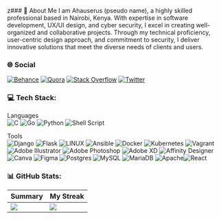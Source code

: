z### 💫 About Me
I am Ahauserus (pseudo name), a highly skilled professional based in Nairobi, Kenya. With expertise in software development, UX/UI design, and cyber security, I excel in creating well-organized and collaborative projects. Through my technical proficiency, user-centric design approach, and commitment to security, I deliver innovative solutions that meet the diverse needs of clients and users.


### 🌐 Social
[![Behance](https://img.shields.io/badge/Behance-1769ff?logo=behance&logoColor=white)](https://behance.net/ahauserus)  [![Quora](https://img.shields.io/badge/Quora-%23B92B27.svg?logo=Quora&logoColor=white)](https://quora.com/profile/ahauserus)  [![Stack Overflow](https://img.shields.io/badge/-Stackoverflow-FE7A16?logo=stack-overflow&logoColor=white)](https://stackoverflow.com/users/ahauserus)  [![Twitter](https://img.shields.io/badge/Twitter-%231DA1F2.svg?logo=Twitter&logoColor=white)](https://twitter.com/ahauserus)



### 💻 Tech Stack:
Languages <br>
![C](https://img.shields.io/badge/c-%2300599C.svg?style=for-the-badge&logo=c&logoColor=white) ![Go](https://img.shields.io/badge/go-%2300ADD8.svg?style=for-the-badge&logo=go&logoColor=white) ![Python](https://img.shields.io/badge/python-3670A0?style=for-the-badge&logo=python&logoColor=ffdd54) ![Shell Script](https://img.shields.io/badge/shell_script-%23121011.svg?style=for-the-badge&logo=gnu-bash&logoColor=white) 

Tools <br>
![Django](https://img.shields.io/badge/django-%23092E20.svg?style=for-the-badge&logo=django&logoColor=white) ![Flask](https://img.shields.io/badge/flask-%23000.svg?style=for-the-badge&logo=flask&logoColor=white) ![LINUX](https://img.shields.io/badge/Linux-FCC624?style=for-the-badge&logo=linux&logoColor=black) ![Ansible](https://img.shields.io/badge/ansible-%231A1918.svg?style=for-the-badge&logo=ansible&logoColor=white) ![Docker](https://img.shields.io/badge/docker-%230db7ed.svg?style=for-the-badge&logo=docker&logoColor=white) ![Kubernetes](https://img.shields.io/badge/kubernetes-%23326ce5.svg?style=for-the-badge&logo=kubernetes&logoColor=white) ![Vagrant](https://img.shields.io/badge/vagrant-%231563FF.svg?style=for-the-badge&logo=vagrant&logoColor=white) ![Adobe Illustrator](https://img.shields.io/badge/adobeillustrator-%23FF9A00.svg?style=for-the-badge&logo=adobeillustrator&logoColor=white) ![Adobe Photoshop](https://img.shields.io/badge/adobephotoshop-%2331A8FF.svg?style=for-the-badge&logo=adobephotoshop&logoColor=white) ![Adobe XD](https://img.shields.io/badge/Adobe%20XD-470137?style=for-the-badge&logo=Adobe%20XD&logoColor=#FF61F6) ![Affinity Designer](https://img.shields.io/badge/affinitydesginer-%231B72BE.svg?style=for-the-badge&logo=affinity-designer&logoColor=white) ![Canva](https://img.shields.io/badge/Canva-%2300C4CC.svg?style=for-the-badge&logo=Canva&logoColor=white) 	![Figma](https://img.shields.io/badge/figma-%23F24E1E.svg?style=for-the-badge&logo=figma&logoColor=white) ![Postgres](https://img.shields.io/badge/postgres-%23316192.svg?style=for-the-badge&logo=postgresql&logoColor=white) ![MySQL](https://img.shields.io/badge/mysql-%2300f.svg?style=for-the-badge&logo=mysql&logoColor=white) ![MariaDB](https://img.shields.io/badge/MariaDB-003545?style=for-the-badge&logo=mariadb&logoColor=white) ![Apache](https://img.shields.io/badge/apache-%23D42029.svg?style=for-the-badge&logo=apache&logoColor=white)![React](https://img.shields.io/badge/react-%2320232a.svg?style=for-the-badge&logo=react&logoColor=%2361DAFB)

### 📊 GitHub Stats:

| Summary          | My Streak |
|------------------|-----------|
|![](https://github-readme-stats.vercel.app/api?username=Ahauserus&hide=contribs&theme=vue-dark&hide_border=true&include_all_commits=true&count_private=false&height=300px) | ![](https://github-readme-streak-stats.herokuapp.com/?user=Ahauserus&theme=vue-dark&hide_border=true) |
